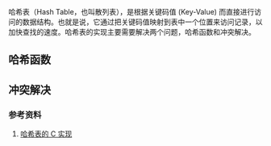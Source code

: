 哈希表（Hash Table，也叫散列表），是根据关键码值 (Key-Value) 而直接进行访问的数据结构。也就是说，它通过把关键码值映射到表中一个位置来访问记录，以加快查找的速度。哈希表的实现主要需要解决两个问题，哈希函数和冲突解决。

## 哈希函数

## 冲突解决

### 参考资料

1. [哈希表的 C 实现](http://www.cnblogs.com/xiekeli/archive/2012/01/13/2321207.html)
